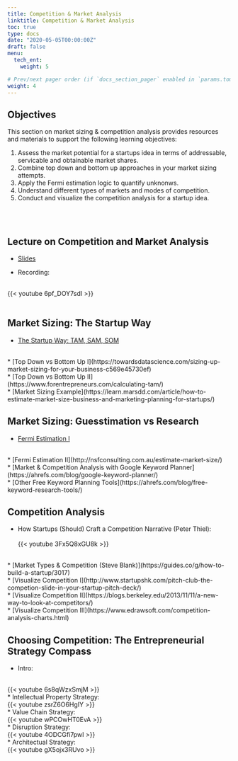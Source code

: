 ```yaml
---
title: Competition & Market Analysis
linktitle: Competition & Market Analysis
toc: true
type: docs
date: "2020-05-05T00:00:00Z"
draft: false
menu:
  tech_ent:
    weight: 5

# Prev/next pager order (if `docs_section_pager` enabled in `params.toml`)
weight: 4
---
```


## Objectives

This section on market sizing & competition analysis provides resources and materials to support the following learning objectives:
1. Assess the market potential for a startups idea in terms of addressable, servicable and obtainable market shares.
2. Combine top down and bottom up approaches in your market sizing attempts.
3. Apply the Fermi estimation logic to quantify unknonws.
4. Understand different types of markets and modes of competition.
5. Conduct and visualize the competition analysis for a startup idea.



<br/><br/>

## Lecture on Competition and Market Analysis

* [Slides](https://www.dropbox.com/s/l03thzvax1wsh20/Technology_Entrepreneurship_Comp%26Mark_SS21.pdf?dl=0)

* Recording:
<br/>
{{< youtube 6pf_DOY7sdI >}}
<br/><br/>


## Market Sizing: The Startup Way
* [The Startup Way: TAM, SAM, SOM](https://demigos.com/blog-post/how-a-startup-can-define-its-market-size/)
<br/>
* [Top Down vs Bottom Up I](https://towardsdatascience.com/sizing-up-market-sizing-for-your-business-c569e45730ef)
<br/>
* [Top Down vs Bottom Up II](https://www.forentrepreneurs.com/calculating-tam/)
<br/>
* [Market Sizing Example](https://learn.marsdd.com/article/how-to-estimate-market-size-business-and-marketing-planning-for-startups/) 

<br/>

## Market Sizing: Guesstimation vs Research
* [Fermi Estimation I](https://www.lesswrong.com/posts/PsEppdvgRisz5xAHG/fermi-estimates) 
<br/>
* [Fermi Estimation II](http://nsfconsulting.com.au/estimate-market-size/) 
<br/>
* [Market & Competition Analysis with Google Keyword Planner](https://ahrefs.com/blog/google-keyword-planner/)
<br/>
* [Other Free Keyword Planning Tools](https://ahrefs.com/blog/free-keyword-research-tools/)

<br/>

## Competition Analysis
* How Startups (Should) Craft a Competition Narrative (Peter Thiel):
<br/><br/>
{{< youtube 3Fx5Q8xGU8k >}}
<br/>
* [Market Types & Competition (Steve Blank)](https://guides.co/g/how-to-build-a-startup/3017)
<br/>
* [Visualize Competition I](http://www.startupshk.com/pitch-club-the-competion-slide-in-your-startup-pitch-deck/)
<br/>
* [Visualize Competition II](https://blogs.berkeley.edu/2013/11/11/a-new-way-to-look-at-competitors/)
<br/>
* [Visualize Competition III](https://www.edrawsoft.com/competition-analysis-charts.html)


<br/>


## Choosing Competition: The Entrepreneurial Strategy Compass
* Intro:
<br/>
{{< youtube 6s8qWzxSmjM >}}
<br/>
* Intellectual Property Strategy:
<br/>
{{< youtube zsrZ6O6HgIY >}}
<br/>
* Value Chain Strategy:
<br/>
{{< youtube wPCOwHT0EvA >}}
<br/>
* Disruption Strategy:
<br/>
{{< youtube 4ODCGfi7pwI >}}
<br/>
* Architectual Strategy:
<br/>
{{< youtube gX5ojx3RUvo >}}
<br/>